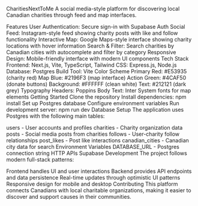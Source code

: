 CharitiesNextToMe A social media-style platform for discovering local Canadian charities through feed and map interfaces.

Features User Authentication: Secure sign-in with Supabase Auth Social Feed: Instagram-style feed showing charity posts with like and follow functionality Interactive Map: Google Maps-style interface showing charity locations with hover information Search & Filter: Search charities by Canadian cities with autocomplete and filter by category Responsive Design: Mobile-friendly interface with modern UI components Tech Stack Frontend: Next.js, Vite, TypeScript, Tailwind CSS: Express.js, Node.js Database: Postgres Build Tool: Vite Color Scheme Primary Red: 
#E53935 (charity red) Map Blue: 
#2196F3 (map interface) Action Green: 
#4CAF50 (donate buttons) Background: 
#FFFFFF (clean white) Text: 
#212121 (dark grey) Typography Headers: Poppins Body Text: Inter System fonts for map elements Getting Started Clone the repository Install dependencies: npm install Set up Postgres database Configure environment variables Run development server: npm run dev Database Setup The application uses Postgres with the following main tables:

users - User accounts and profiles charities - Charity organization data posts - Social media posts from charities follows - User-charity follow relationships post_likes - Post like interactions canadian_cities - Canadian city data for search Environment Variables DATABASE_URL - Postgres connection string HTTP APIs Supabase Development The project follows modern full-stack patterns:

Frontend handles UI and user interactions Backend provides API endpoints and data persistence Real-time updates through optimistic UI patterns Responsive design for mobile and desktop Contributing This platform connects Canadians with local charitable organizations, making it easier to discover and support causes in their communities.

